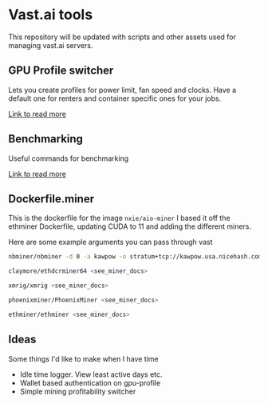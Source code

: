 # Vast.ai tools

This repository will be updated with scripts and other assets used for managing vast.ai servers.

## GPU Profile switcher

Lets you create profiles for power limit, fan speed and clocks. Have a default one for renters and container specific ones for your jobs.

[Link to read more](./gpu-profile)

## Benchmarking

Useful commands for benchmarking

[Link to read more](./benchmark)

## Dockerfile.miner

This is the dockerfile for the image `nxie/aio-miner`
I based it off the ethminer Dockerfile, updating CUDA to 11 and adding the different miners.

Here are some example arguments you can pass through vast
```bash
nbminer/nbminer -d 0 -a kawpow -o stratum+tcp://kawpow.usa.nicehash.com:3385 -u youraddress.9:d=3072
```

```bash
claymore/ethdcrminer64 <see_miner_docs>
```

```bash
xmrig/xmrig <see_miner_docs>
```

```bash
phoenixminer/PhoenixMiner <see_miner_docs>
```
```bash
ethminer/ethminer <see_miner_docs>
```

## Ideas

Some things I'd like to make when I have time

- Idle time logger. View least active days etc.
- Wallet based authentication on gpu-profile
- Simple mining profitability switcher
